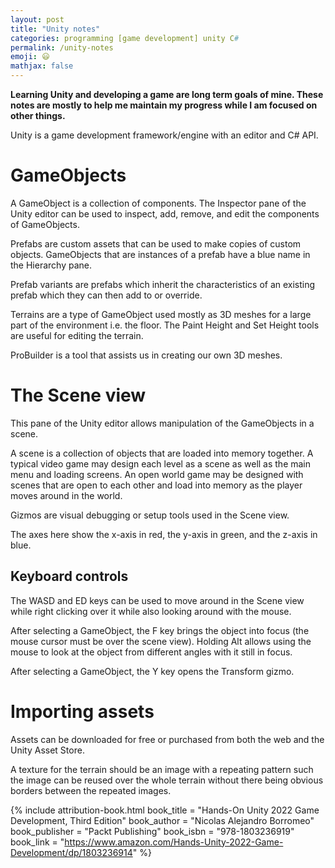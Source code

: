 ```yaml
---
layout: post
title: "Unity notes"
categories: programming [game development] unity C#
permalink: /unity-notes
emoji: 😃
mathjax: false
---
```


**Learning Unity and developing a game are long term goals of mine. These notes are mostly to help me maintain my progress while I am focused on other things.**

Unity is a game development framework/engine with an editor and C# API.

# GameObjects

A GameObject is a collection of components. The Inspector pane of the Unity editor can be used to inspect, add, remove, and edit the components of GameObjects.

Prefabs are custom assets that can be used to make copies of custom objects. GameObjects that are instances of a prefab have a blue name in the Hierarchy pane.

Prefab variants are prefabs which inherit the characteristics of an existing prefab which they can then add to or override.

Terrains are a type of GameObject used mostly as 3D meshes for a large part of the environment i.e. the floor. The Paint Height and Set Height tools are useful for editing the terrain.

ProBuilder is a tool that assists us in creating our own 3D meshes.

# The Scene view

This pane of the Unity editor allows manipulation of the GameObjects in a scene.

A scene is a collection of objects that are loaded into memory together. A typical video game may design each level as a scene as well as the main menu and loading screens. An open world game may be designed with scenes that are open to each other and load into memory as the player moves around in the world.

Gizmos are visual debugging or setup tools used in the Scene view.

The axes here show the x-axis in red, the y-axis in green, and the z-axis in blue.

## Keyboard controls

The WASD and ED keys can be used to move around in the Scene view while right clicking over it while also looking around with the mouse.

After selecting a GameObject, the F key brings the object into focus (the mouse cursor must be over the scene view). Holding Alt allows using the mouse to look at the object from different angles with it still in focus.

After selecting a GameObject, the Y key opens the Transform gizmo.

# Importing assets

Assets can be downloaded for free or purchased from both the web and the Unity Asset Store.

A texture for the terrain should be an image with a repeating pattern such the image can be reused over the whole terrain without there being obvious borders between the repeated images. 

{% include attribution-book.html
  book_title = "Hands-On Unity 2022 Game Development, Third Edition"
  book_author = "Nicolas Alejandro Borromeo"
  book_publisher = "Packt Publishing"
  book_isbn = "978-1803236919"
  book_link = "https://www.amazon.com/Hands-Unity-2022-Game-Development/dp/1803236914"
%}